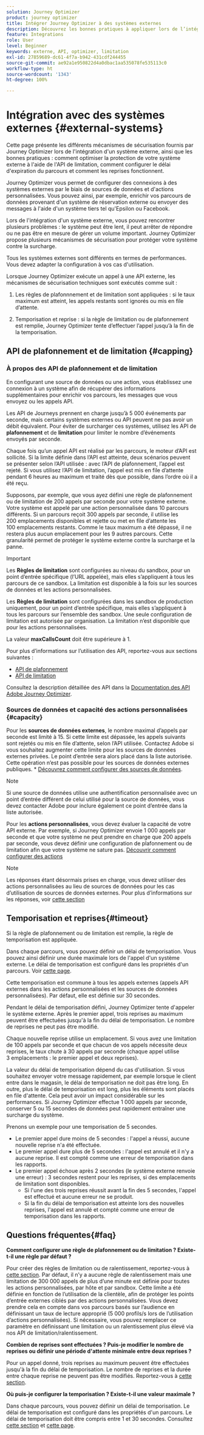 ```yaml
---
solution: Journey Optimizer
product: journey optimizer
title: Intégrer Journey Optimizer à des systèmes externes
description: Découvrez les bonnes pratiques à appliquer lors de l’intégration de Journey Optimizer à des systèmes externes
feature: Integrations
role: User
level: Beginner
keywords: externe, API, optimizer, limitation
exl-id: 27859689-dc61-4f7a-b942-431cdf244455
source-git-commit: ae92a1e950822d4a0dbac1aa535078fe535113c0
workflow-type: ht
source-wordcount: '1343'
ht-degree: 100%

---
```


# Intégration avec des systèmes externes {#external-systems}

Cette page présente les différents mécanismes de sécurisation fournis par Journey Optimizer lors de l&#39;intégration d&#39;un système externe, ainsi que les bonnes pratiques : comment optimiser la protection de votre système externe à l&#39;aide de l&#39;API de limitation, comment configurer le délai d&#39;expiration du parcours et comment les reprises fonctionnent.

Journey Optimizer vous permet de configurer des connexions à des systèmes externes par le biais de sources de données et d&#39;actions personnalisées. Vous pouvez ainsi, par exemple, enrichir vos parcours de données provenant d&#39;un système de réservation externe ou envoyer des messages à l&#39;aide d&#39;un système tiers tel qu&#39;Epsilon ou Facebook.

Lors de l&#39;intégration d&#39;un système externe, vous pouvez rencontrer plusieurs problèmes : le système peut être lent, il peut arrêter de répondre ou ne pas être en mesure de gérer un volume important. Journey Optimizer propose plusieurs mécanismes de sécurisation pour protéger votre système contre la surcharge.

Tous les systèmes externes sont différents en termes de performances. Vous devez adapter la configuration à vos cas d&#39;utilisation.

Lorsque Journey Optimizer exécute un appel à une API externe, les mécanismes de sécurisation techniques sont exécutés comme suit :

1. Les règles de plafonnnement et de limitation sont appliquées : si le taux maximum est atteint, les appels restants sont ignorés ou mis en file d’attente.

2. Temporisation et reprise : si la règle de limitation ou de plafonnement est remplie, Journey Optimizer tente d’effectuer l’appel jusqu’à la fin de la temporisation.

## API de plafonnement et de limitation {#capping}

### À propos des API de plafonnement et de limitation

En configurant une source de données ou une action, vous établissez une connexion à un système afin de récupérer des informations supplémentaires pour enrichir vos parcours, les messages que vous envoyez ou les appels API.

Les API de Journeys prennent en charge jusqu’à 5 000 événements par seconde, mais certains systèmes externes ou API peuvent ne pas avoir un débit équivalent. Pour éviter de surcharger ces systèmes, utilisez les API de **plafonnement** et de **limitation** pour limiter le nombre d’événements envoyés par seconde.

Chaque fois qu’un appel API est réalisé par les parcours, le moteur d’API est sollicité. Si la limite définie dans l’API est atteinte, deux scénarios peuvent se présenter selon l’API utilisée : avec l’API de plafonnement, l’appel est rejeté. Si vous utilisez l’API de limitation, l’appel est mis en file d’attente pendant 6 heures au maximum et traité dès que possible, dans l’ordre où il a été reçu.

Supposons, par exemple, que vous ayez défini une règle de plafonnement ou de limitation de 200 appels par seconde pour votre système externe. Votre système est appelé par une action personnalisée dans 10 parcours différents. Si un parcours reçoit 300 appels par seconde, il utilise les 200 emplacements disponibles et rejette ou met en file d’attente les 100 emplacements restants. Comme le taux maximum a été dépassé, il ne restera plus aucun emplacement pour les 9 autres parcours. Cette granularité permet de protéger le système externe contre la surcharge et la panne.

>[!IMPORTANT]
>
>Les **Règles de limitation** sont configurées au niveau du sandbox, pour un point d’entrée spécifique (l’URL appelée), mais elles s’appliquent à tous les parcours de ce sandbox. La limitation est disponible à la fois sur les sources de données et les actions personnalisées.
>
>Les **Règles de limitation** sont configurées dans les sandbox de production uniquement, pour un point d’entrée spécifique, mais elles s’appliquent à tous les parcours sur l’ensemble des sandbox. Une seule configuration de limitation est autorisée par organisation. La limitation n’est disponible que pour les actions personnalisées.
>
>La valeur **maxCallsCount** doit être supérieure à 1.

Pour plus d’informations sur l’utilisation des API, reportez-vous aux sections suivantes :

* [API de plafonnement](capping.md)
* [API de limitation](throttling.md)

Consultez la description détaillée des API dans la [Documentation des API Adobe Journey Optimizer](https://developer.adobe.com/journey-optimizer-apis/references/journeys/).

### Sources de données et capacité des actions personnalisées {#capacity}

Pour les **sources de données externes**, le nombre maximal d’appels par seconde est limité à 15. Si cette limite est dépassée, les appels suivants sont rejetés ou mis en file d’attente, selon l’API utilisée. Contactez Adobe si vous souhaitez augmenter cette limite pour les sources de données externes privées. Le point d’entrée sera alors placé dans la liste autorisée. Cette opération n’est pas possible pour les sources de données externes publiques. * [Découvrez comment configurer des sources de données](../datasource/about-data-sources.md).

>[!NOTE]
>
>Si une source de données utilise une authentification personnalisée avec un point d’entrée différent de celui utilisé pour la source de données, vous devez contacter Adobe pour inclure également ce point d’entrée dans la liste autorisée.

Pour les **actions personnalisées**, vous devez évaluer la capacité de votre API externe. Par exemple, si Journey Optimizer envoie 1 000 appels par seconde et que votre système ne peut prendre en charge que 200 appels par seconde, vous devez définir une configuration de plafonnement ou de limitation afin que votre système ne sature pas. [Découvrir comment configurer des actions](../action/action.md)

>[!NOTE]
>
>Les réponses étant désormais prises en charge, vous devez utiliser des actions personnalisées au lieu de sources de données pour les cas d’utilisation de sources de données externes. Pour plus d’informations sur les réponses, voir [cette section](../action/action-response.md)

## Temporisation et reprises{#timeout}

Si la règle de plafonnement ou de limitation est remplie, la règle de temporisation est appliquée.

Dans chaque parcours, vous pouvez définir un délai de temporisation. Vous pouvez ainsi définir une durée maximale lors de l&#39;appel d&#39;un système externe. Le délai de temporisation est configuré dans les propriétés d&#39;un parcours. Voir [cette page](../building-journeys/journey-properties.md#timeout_and_error).

Cette temporisation est commune à tous les appels externes (appels API externes dans les actions personnalisées et les sources de données personnalisées). Par défaut, elle est définie sur 30 secondes.

Pendant le délai de temporisation défini, Journey Optimizer tente d&#39;appeler le système externe. Après le premier appel, trois reprises au maximum peuvent être effectuées jusqu&#39;à la fin du délai de temporisation. Le nombre de reprises ne peut pas être modifié.

Chaque nouvelle reprise utilise un emplacement. Si vous avez une limitation de 100 appels par seconde et que chacun de vos appels nécessite deux reprises, le taux chute à 30 appels par seconde (chaque appel utilise 3 emplacements : le premier appel et deux reprises).

La valeur du délai de temporisation dépend du cas d&#39;utilisation. Si vous souhaitez envoyer votre message rapidement, par exemple lorsque le client entre dans le magasin, le délai de temporisation ne doit pas être long. En outre, plus le délai de temporisation est long, plus les éléments sont placés en file d&#39;attente. Cela peut avoir un impact considérable sur les performances. Si Journey Optimizer effectue 1 000 appels par seconde, conserver 5 ou 15 secondes de données peut rapidement entraîner une surcharge du système.

Prenons un exemple pour une temporisation de 5 secondes.

* Le premier appel dure moins de 5 secondes : l&#39;appel a réussi, aucune nouvelle reprise n&#39;a été effectuée.
* Le premier appel dure plus de 5 secondes : l&#39;appel est annulé et il n&#39;y a aucune reprise. Il est compté comme une erreur de temporisation dans les rapports.
* Le premier appel échoue après 2 secondes (le système externe renvoie une erreur) : 3 secondes restent pour les reprises, si des emplacements de limitation sont disponibles.
   * Si l&#39;une des trois reprises réussit avant la fin des 5 secondes, l&#39;appel est effectué et aucune erreur ne se produit.
   * Si la fin du délai de temporisation est atteinte lors des nouvelles reprises, l&#39;appel est annulé et compté comme une erreur de temporisation dans les rapports.

## Questions fréquentes{#faq}

**Comment configurer une règle de plafonnement ou de limitation ? Existe-t-il une règle par défaut ?**

Pour créer des règles de limitation ou de ralentissement, reportez-vous à [cette section](../configuration/external-systems.md#capping). Par défaut, il n’y a aucune règle de ralentissement mais une limitation de 300 000 appels de plus d’une minute est définie pour toutes les actions personnalisées, par hôte et par sandbox. Cette limite a été définie en fonction de l’utilisation de la clientèle, afin de protéger les points d’entrée externes ciblés par des actions personnalisées. Vous devez prendre cela en compte dans vos parcours basés sur l’audience en définissant un taux de lecture approprié (5 000 profils/s lors de l’utilisation d’actions personnalisées). Si nécessaire, vous pouvez remplacer ce paramètre en définissant une limitation ou un ralentissement plus élevé via nos API de limitation/ralentissement.

**Combien de reprises sont effectuées ? Puis-je modifier le nombre de reprises ou définir une période d&#39;attente minimale entre deux reprises ?**

Pour un appel donné, trois reprises au maximum peuvent être effectuées jusqu&#39;à la fin du délai de temporisation. Le nombre de reprises et la durée entre chaque reprise ne peuvent pas être modifiés. Reportez-vous à [cette section](../configuration/external-systems.md#timeout).

**Où puis-je configurer la temporisation ? Existe-t-il une valeur maximale ?**

Dans chaque parcours, vous pouvez définir un délai de temporisation. Le délai de temporisation est configuré dans les propriétés d&#39;un parcours. Le délai de temporisation doit être compris entre 1 et 30 secondes. Consultez [cette section](../configuration/external-systems.md#timeout) et [cette page](../building-journeys/journey-properties.md#timeout_and_error).